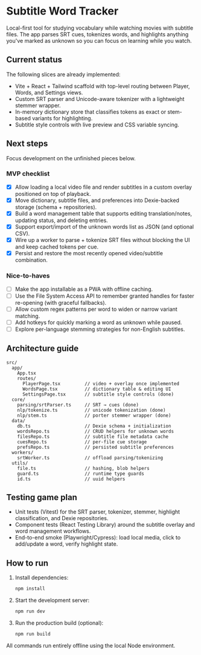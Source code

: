 # Subtitle Word Tracker

Local-first tool for studying vocabulary while watching movies with subtitle files. The app parses SRT cues, tokenizes words, and highlights anything you've marked as unknown so you can focus on learning while you watch.

## Current status

The following slices are already implemented:

- Vite + React + Tailwind scaffold with top-level routing between Player, Words, and Settings views.
- Custom SRT parser and Unicode-aware tokenizer with a lightweight stemmer wrapper.
- In-memory dictionary store that classifies tokens as exact or stem-based variants for highlighting.
- Subtitle style controls with live preview and CSS variable syncing.

## Next steps

Focus development on the unfinished pieces below.

### MVP checklist

- [x] Allow loading a local video file and render subtitles in a custom overlay positioned on top of playback.
- [x] Move dictionary, subtitle files, and preferences into Dexie-backed storage (schema + repositories).
- [x] Build a word management table that supports editing translation/notes, updating status, and deleting entries.
- [x] Support export/import of the unknown words list as JSON (and optional CSV).
- [x] Wire up a worker to parse + tokenize SRT files without blocking the UI and keep cached tokens per cue.
- [x] Persist and restore the most recently opened video/subtitle combination.

### Nice-to-haves

- [ ] Make the app installable as a PWA with offline caching.
- [ ] Use the File System Access API to remember granted handles for faster re-opening (with graceful fallbacks).
- [ ] Allow custom regex patterns per word to widen or narrow variant matching.
- [ ] Add hotkeys for quickly marking a word as unknown while paused.
- [ ] Explore per-language stemming strategies for non-English subtitles.

## Architecture guide

```
src/
  app/
    App.tsx
    routes/
      PlayerPage.tsx         // video + overlay once implemented
      WordsPage.tsx          // dictionary table & editing UI
      SettingsPage.tsx       // subtitle style controls (done)
  core/
    parsing/srtParser.ts     // SRT → cues (done)
    nlp/tokenize.ts          // unicode tokenization (done)
    nlp/stem.ts              // porter stemmer wrapper (done)
  data/
    db.ts                    // Dexie schema + initialization
    wordsRepo.ts             // CRUD helpers for unknown words
    filesRepo.ts             // subtitle file metadata cache
    cuesRepo.ts              // per-file cue storage
    prefsRepo.ts             // persisted subtitle preferences
  workers/
    srtWorker.ts             // offload parsing/tokenizing
  utils/
    file.ts                  // hashing, blob helpers
    guard.ts                 // runtime type guards
    id.ts                    // uuid helpers
```

## Testing game plan

- Unit tests (Vitest) for the SRT parser, tokenizer, stemmer, highlight classification, and Dexie repositories.
- Component tests (React Testing Library) around the subtitle overlay and word management workflows.
- End-to-end smoke (Playwright/Cypress): load local media, click to add/update a word, verify highlight state.

## How to run

1. Install dependencies:
   ```bash
   npm install
   ```
2. Start the development server:
   ```bash
   npm run dev
   ```
3. Run the production build (optional):
   ```bash
   npm run build
   ```

All commands run entirely offline using the local Node environment.
